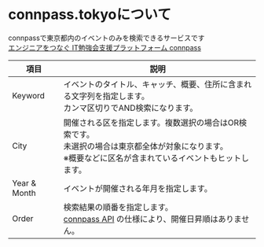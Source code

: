 # connpass.tokyoについて
connpassで東京都内のイベントのみを検索できるサービスです  
[エンジニアをつなぐ IT勉強会支援プラットフォーム connpass](https://connpass.com/)

|項目|説明|
|-|-|
|Keyword|イベントのタイトル、キャッチ、概要、住所に含まれる文字列を指定します。<br />カンマ区切りでAND検索になります。|
|City|開催される区を指定します。複数選択の場合はOR検索です。<br />未選択の場合は東京都全体が対象になります。<br />※概要などに区名が含まれているイベントもヒットします。|
|Year & Month|イベントが開催される年月を指定します。|
|Order|検索結果の順番を指定します。<br />[connpass API](https://connpass.com/about/api/) の仕様により、開催日昇順はありません。|
